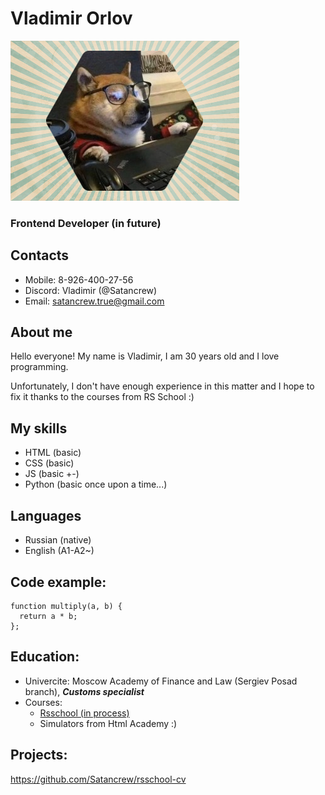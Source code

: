 # Vladimir Orlov #
![Photo](./assets/244_oooo.plus.png)
### Frontend Developer (in future) ###
## Contacts ##

* Mobile: 8-926-400-27-56 
* Discord: Vladimir (@Satancrew)
* Email: satancrew.true@gmail.com

## About me ##

Hello everyone!
My name is Vladimir, I am 30 years old and I love programming.

Unfortunately, I don't have enough experience in this matter and I hope to fix it thanks to the courses from RS School :)

## My skills ##

* HTML (basic)
* CSS (basic)
* JS (basic +-)
* Python (basic once upon a time...)

## Languages ##

* Russian (native)
* English (A1-A2~)

## Code example: ##
```
function multiply(a, b) {
  return a * b;
};
```
## Education: ##

* Univercite: Moscow Academy of Finance and Law (Sergiev Posad branch), ***Сustoms specialist***
* Courses: 
    + [Rsschool (in process)](https://rs.school/ "Курсы от Rsscool")
    + Simulators from Html Academy :)

## Projects: ##

https://github.com/Satancrew/rsschool-cv

